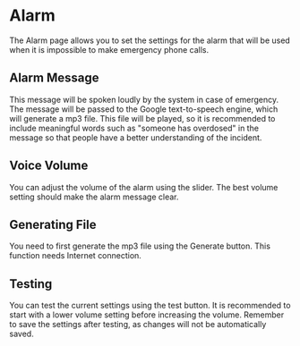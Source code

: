 # Alarm

The Alarm page allows you to set the settings for the alarm that will be used when it is impossible to make emergency phone calls.

## Alarm Message

This message will be spoken loudly by the system in case of emergency. The message will be passed to the Google text-to-speech engine, which will generate a mp3 file. This file will be played, so it is recommended to include meaningful words such as "someone has overdosed" in the message so that people have a better understanding of the incident.

## Voice Volume

You can adjust the volume of the alarm using the slider. The best volume setting should make the alarm message clear.

## Generating File

You need to first generate the mp3 file using the Generate button. This function needs Internet connection.

## Testing

You can test the current settings using the test button. It is recommended to start with a lower volume setting before increasing the volume. Remember to save the settings after testing, as changes will not be automatically saved.
